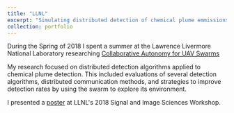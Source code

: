 ```yaml
---
title: "LLNL"
excerpt: "Simulating distributed detection of chemical plume emmissions using collaborative, autonomous robotic swarms<br/><img src='/files/llnl_ced/detection.png' width='500'>"
collection: portfolio
---
```


During the Spring of 2018 I spent a summer at the Lawrence Livermore National Laboratory researching [Collaborative Autonomy for UAV Swarms](https://www.llnl.gov/news/laboratory-researchers-join-their-ai-enabled-counterparts-collaborative-autonomy)

My research focused on distributed detection algorithms applied to chemical plume detection. This included evaluations of several detection algorithms, distributed communication methods, and strategies to improve detection rates by using the swarm to explore its environment.

I presented a [poster](/files/llnl_ced/LLNL_CASIS_Poster.pdf) at LLNL's 2018 Signal and Image Sciences Workshop.
